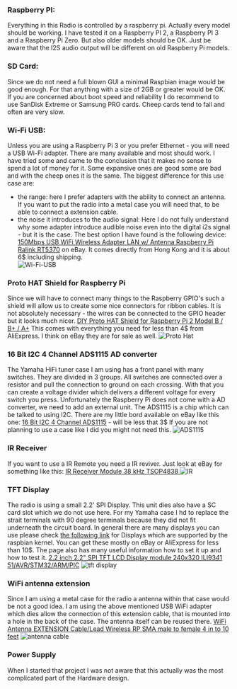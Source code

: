 ### Raspberry PI:
Everything in this Radio is controlled by a raspberry pi. Actually every model should be working. I have tested it on a Raspberry PI 2, a Raspberry PI 3 and a Raspberry Pi Zero. But also older models should be OK. Just be aware that the I2S audio output will be different on old Raspberry Pi models.

### SD Card:
Since we do not need a full blown GUI a minimal Raspbian image would be good enough. For that anything with a size of 2GB or greater would be OK. If you are concerned about boot speed and reliability I do recommend to use SanDisk Extreme or Samsung PRO cards. Cheep cards tend to fail and often are very slow.

### Wi-Fi USB:
Unless you are using a Raspberry Pi 3 or you prefer Ethernet - you will need a USB Wi-Fi adapter. There are many available and most should work. I have tried some and came to the conclusion that it makes no sense to spend a lot of money for it. Some expansive ones are good some are bad and with the cheep ones it is the same. The biggest difference for this use case are: 
- the range: here I prefer adapters with the ability to connect an antenna. If you want to put the radio into a metal case you will need that, to be able to connect a extension cable. 
- the noise it introduces to the audio signal: Here I do not fully understand why some adapter introduce audible noise even into the digital i2s signal - but it is the case. 
The best option I have found is the following device: [150Mbps USB WiFi Wireless Adapter LAN w/ Antenna Raspberry Pi Ralink RT5370](http://www.ebay.com/itm/150Mbps-USB-WiFi-Wireless-Adapter-LAN-w-Antenna-Raspberry-Pi-Ralink-RT5370-/181769887414?hash=item2a52545eb6:g:z5gAAOSwrklVd5yq) on eBay. It comes directly from Hong Kong and it is about 6$ including shipping.  
![Wi-Fi-USB](https://github.com/thk4711/raspiradio/blob/master/Images/Wi-Fi.jpg)

### Proto HAT Shield for Raspberry Pi
Since we will have to connect many things to the Raspberry GPIO's such a shield will allow us to create some nice connectors for ribbon cables. It is not absolutely necessary - the wires can be connected to the GPIO header but it looks much nicer.
[DIY Proto HAT Shield for Raspberry Pi 2 Model B / B+ / A+](http://www.aliexpress.com/item/DIY-Proto-HAT-Shield-for-Raspberry-Pi-2-Model-B-B-A-Red-free-shipping/32593336989.html) This comes with everything you need for less than 4$ from AliExpress. I think on eBay they are for sale as well.
![Proto Hat](https://github.com/thk4711/raspiradio/blob/master/Images/protohat.jpg)

### 16 Bit I2C 4 Channel ADS1115 AD converter
The Yamaha HiFi tuner case I am using has a front panel with many switches. They are divided in 3 groups. All switches are connected over a resistor and pull the connection to ground on each crossing. With that you can create a voltage divider which delivers a different voltage for every switch you press. Unfortunately the Raspberry Pi does not come with a AD converter, we need to add an external unit. The ADS1115 is a chip which can be talked to using I2C. There are my little bord available on eBay like this one: [16 Bit I2C 4 Channel ADS1115](http://www.ebay.com/itm/For-Arduino-ADS1115-Module-4-Channel-16-Bit-I2C-ADC-With-Pro-Gain-Amplifier-/221980694555?hash=item33af14981b:g:15QAAOSwT~9WlHfX) - will be less that 3$
If you are not planning to use a case like I did you might not need this.
![ADS1115](https://github.com/thk4711/raspiradio/blob/master/Images/ads1115.jpg)

### IR Receiver
If you want to use a IR Remote you need a IR reviver. Just look at eBay for something like this: [ IR Receiver Module 38 kHz TSOP4838 ](http://www.ebay.com/itm/IR-Receiver-Infrared-Radiation-Module-38-kHz-Remote-TSOP4838-DIP-3-/222087090405?hash=item33b56c10e5:g:kFgAAOSwD0lUcF9g) 
![IR](https://github.com/thk4711/raspiradio/blob/master/Images/ir-receiver.jpg)

### TFT Display
The radio is using a small 2.2' SPI Display. This unit dies also have a SC card slot which we do not use here. For my Yamaha case I hd to replace the strait terminals with 90 degree terminals because they did not fit underneath the circuit board. In general there are many displays you can use please check [the following link](https://github.com/notro/fbtft/wiki) for Displays which are supported by the raspbian kernel. You can get these mostly on eBay or AliExpress for less than 10$. The page also has many useful information how to set it up and how to test it.
[2.2 inch 2.2" SPI TFT LCD Display module 240x320 ILI9341 51/AVR/STM32/ARM/PIC](http://www.ebay.com/itm/2-2-inch-2-2-SPI-TFT-LCD-Display-module-240x320-ILI9341-51-AVR-STM32-ARM-PIC-/311569442127?hash=item488afc654f:g:B2oAAOSwT5tWPHt7)
![tft display](https://github.com/thk4711/raspiradio/blob/master/Images/tft-display.jpg)

### WiFi antenna extension
Since I am using a metal case for the radio a antenna within that case would be not a good idea. I am using the above mentioned USB WiFi adapter which dies allow the connection of this extension cable, that is mounted into a hole in the back of the case. The antenna itself can be reused there. [WiFi Antenna EXTENSION Cable/Lead Wireless RP SMA male to female 4 in to 10 feet](http://www.ebay.com/itm/WiFi-Antenna-EXTENSION-Cable-Lead-Wireless-RP-SMA-male-to-female-4-in-to-10-feet-/162073692670?var=&hash=item25bc5849fe:m:mWh-vrnI_sL20h2vfbIT3YQ)
![antenna cable](https://github.com/thk4711/raspiradio/blob/master/Images/antenna-cable.jpg)

### Power Supply
When I started that project I was not aware that this actually was the most complicated part of the Hardware design. 


